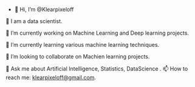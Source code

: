 - 👋 Hi, I’m @Klearpixeloff

🧔 I am a data scientist.

🔭 I’m currently working on Machine Learning and Deep learning projects.

🌱 I’m currently learning various machine learning techniques.

👯 I’m looking to collaborate on Machien learning projects.

💬 Ask me about Artificial Intelligence, Statistics, DataScience
.
📫 How to reach me: klearpixeloff@gmail.com.


<!---
Klearpixeloff/Klearpixeloff is a ✨ special ✨ repository because its `README.md` (this file) appears on your GitHub profile.
You can click the Preview link to take a look at your changes.
--->

